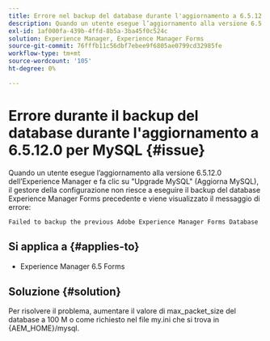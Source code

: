 ```yaml
---
title: Errore nel backup del database durante l'aggiornamento a 6.5.12.0 per MySQL.
description: Quando un utente esegue l’aggiornamento alla versione 6.5.12.0 dell’Experience Manager e fa clic su "Upgrade MySQL" (Aggiorna MySQL), il gestore della configurazione non riesce a eseguire il backup del database Experience Manager Forms precedente.
exl-id: 1af000fa-439b-4ffd-8b5a-3ba45f0c524c
solution: Experience Manager, Experience Manager Forms
source-git-commit: 76fffb11c56dbf7ebee9f6805ae0799cd32985fe
workflow-type: tm+mt
source-wordcount: '105'
ht-degree: 0%

---
```


# Errore durante il backup del database durante l&#39;aggiornamento a 6.5.12.0 per MySQL {#issue}

Quando un utente esegue l’aggiornamento alla versione 6.5.12.0 dell’Experience Manager e fa clic su &quot;Upgrade MySQL&quot; (Aggiorna MySQL), il gestore della configurazione non riesce a eseguire il backup del database Experience Manager Forms precedente e viene visualizzato il messaggio di errore:

`Failed to backup the previous Adobe Experience Manager Forms Database`


## Si applica a {#applies-to}

* Experience Manager 6.5 Forms

## Soluzione {#solution}

Per risolvere il problema, aumentare il valore di max_packet_size del database a 100 M o come richiesto nel file my.ini che si trova in {AEM_HOME}/mysql.
